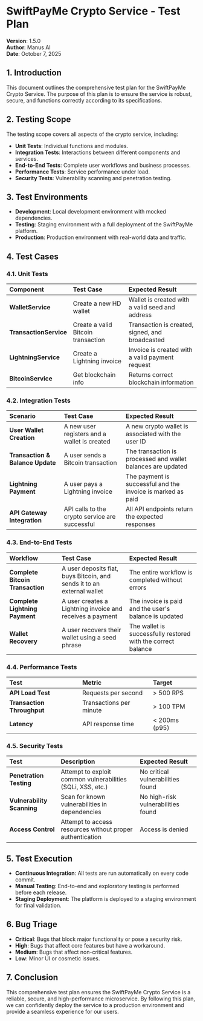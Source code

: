 # SwiftPayMe Crypto Service - Test Plan

**Version**: 1.5.0  
**Author**: Manus AI  
**Date**: October 7, 2025

## 1. Introduction

This document outlines the comprehensive test plan for the SwiftPayMe Crypto Service. The purpose of this plan is to ensure the service is robust, secure, and functions correctly according to its specifications.

## 2. Testing Scope

The testing scope covers all aspects of the crypto service, including:

- **Unit Tests**: Individual functions and modules.
- **Integration Tests**: Interactions between different components and services.
- **End-to-End Tests**: Complete user workflows and business processes.
- **Performance Tests**: Service performance under load.
- **Security Tests**: Vulnerability scanning and penetration testing.

## 3. Test Environments

- **Development**: Local development environment with mocked dependencies.
- **Testing**: Staging environment with a full deployment of the SwiftPayMe platform.
- **Production**: Production environment with real-world data and traffic.

## 4. Test Cases

### 4.1. Unit Tests

| Component | Test Case | Expected Result |
| :--- | :--- | :--- |
| **WalletService** | Create a new HD wallet | Wallet is created with a valid seed and address |
| **TransactionService** | Create a valid Bitcoin transaction | Transaction is created, signed, and broadcasted |
| **LightningService** | Create a Lightning invoice | Invoice is created with a valid payment request |
| **BitcoinService** | Get blockchain info | Returns correct blockchain information |

### 4.2. Integration Tests

| Scenario | Test Case | Expected Result |
| :--- | :--- | :--- |
| **User Wallet Creation** | A new user registers and a wallet is created | A new crypto wallet is associated with the user ID |
| **Transaction & Balance Update** | A user sends a Bitcoin transaction | The transaction is processed and wallet balances are updated |
| **Lightning Payment** | A user pays a Lightning invoice | The payment is successful and the invoice is marked as paid |
| **API Gateway Integration** | API calls to the crypto service are successful | All API endpoints return the expected responses |

### 4.3. End-to-End Tests

| Workflow | Test Case | Expected Result |
| :--- | :--- | :--- |
| **Complete Bitcoin Transaction** | A user deposits fiat, buys Bitcoin, and sends it to an external wallet | The entire workflow is completed without errors |
| **Complete Lightning Payment** | A user creates a Lightning invoice and receives a payment | The invoice is paid and the user's balance is updated |
| **Wallet Recovery** | A user recovers their wallet using a seed phrase | The wallet is successfully restored with the correct balance |

### 4.4. Performance Tests

| Test | Metric | Target |
| :--- | :--- | :--- |
| **API Load Test** | Requests per second | > 500 RPS |
| **Transaction Throughput** | Transactions per minute | > 100 TPM |
| **Latency** | API response time | < 200ms (p95) |

### 4.5. Security Tests

| Test | Description | Expected Result |
| :--- | :--- | :--- |
| **Penetration Testing** | Attempt to exploit common vulnerabilities (SQLi, XSS, etc.) | No critical vulnerabilities found |
| **Vulnerability Scanning** | Scan for known vulnerabilities in dependencies | No high-risk vulnerabilities found |
| **Access Control** | Attempt to access resources without proper authentication | Access is denied |

## 5. Test Execution

- **Continuous Integration**: All tests are run automatically on every code commit.
- **Manual Testing**: End-to-end and exploratory testing is performed before each release.
- **Staging Deployment**: The platform is deployed to a staging environment for final validation.

## 6. Bug Triage

- **Critical**: Bugs that block major functionality or pose a security risk.
- **High**: Bugs that affect core features but have a workaround.
- **Medium**: Bugs that affect non-critical features.
- **Low**: Minor UI or cosmetic issues.

## 7. Conclusion

This comprehensive test plan ensures the SwiftPayMe Crypto Service is a reliable, secure, and high-performance microservice. By following this plan, we can confidently deploy the service to a production environment and provide a seamless experience for our users.

